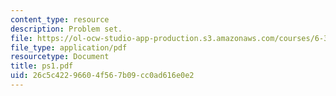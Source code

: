 ```yaml
---
content_type: resource
description: Problem set.
file: https://ol-ocw-studio-app-production.s3.amazonaws.com/courses/6-302-feedback-systems-spring-2007/26c5c42296604f567b09cc0ad616e0e2_ps1.pdf
file_type: application/pdf
resourcetype: Document
title: ps1.pdf
uid: 26c5c422-9660-4f56-7b09-cc0ad616e0e2
---
```

